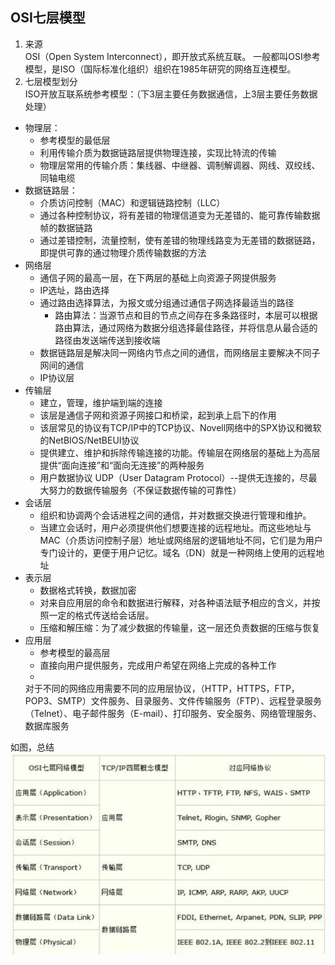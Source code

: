 ## OSI七层模型

1. 来源<br/>
   OSI（Open System Interconnect），即开放式系统互联。 一般都叫OSI参考模型，是ISO（国际标准化组织）组织在1985年研究的网络互连模型。
2. 七层模型划分<br/>
   ISO开放互联系统参考模型：（下3层主要任务数据通信，上3层主要任务数据处理）

- 物理层：
    - 参考模型的最低层
    - 利用传输介质为数据链路层提供物理连接，实现比特流的传输
    - 物理层常用的传输介质：集线器、中继器、调制解调器、网线、双绞线、同轴电缆
- 数据链路层：
    - 介质访问控制（MAC）和逻辑链路控制（LLC）
    - 通过各种控制协议，将有差错的物理信道变为无差错的、能可靠传输数据帧的数据链路
    - 通过差错控制，流量控制，使有差错的物理线路变为无差错的数据链路，即提供可靠的通过物理介质传输数据的方法
- 网络层
    - 通信子网的最高一层，在下两层的基础上向资源子网提供服务
    - IP选址，路由选择
    - 通过路由选择算法，为报文或分组通过通信子网选择最适当的路径
        - 路由算法：当源节点和目的节点之间存在多条路径时，本层可以根据路由算法，通过网络为数据分组选择最佳路径，并将信息从最合适的路径由发送端传送到接收端
    - 数据链路层是解决同一网络内节点之间的通信，而网络层主要解决不同子网间的通信
    - IP协议层
- 传输层
    - 建立，管理，维护端到端的连接
    - 该层是通信子网和资源子网接口和桥梁，起到承上启下的作用
    - 该层常见的协议有TCP/IP中的TCP协议、Novell网络中的SPX协议和微软的NetBIOS/NetBEUI协议
    - 提供建立、维护和拆除传输连接的功能。传输层在网络层的基础上为高层提供“面向连接”和“面向无连接”的两种服务
    - 用户数据协议 UDP（User Datagram Protocol）--提供无连接的，尽最大努力的数据传输服务（不保证数据传输的可靠性）
- 会话层
    - 组织和协调两个会话进程之间的通信，并对数据交换进行管理和维护。
    - 当建立会话时，用户必须提供他们想要连接的远程地址。而这些地址与MAC（介质访问控制子层）地址或网络层的逻辑地址不同，它们是为用户专门设计的，更便于用户记忆。域名（DN）就是一种网络上使用的远程地址
- 表示层
    - 数据格式转换，数据加密
    - 对来自应用层的命令和数据进行解释，对各种语法赋予相应的含义，并按照一定的格式传送给会话层。
    - 压缩和解压缩：为了减少数据的传输量，这一层还负责数据的压缩与恢复
- 应用层
    - 参考模型的最高层
    - 直接向用户提供服务，完成用户希望在网络上完成的各种工作
    -
    对于不同的网络应用需要不同的应用层协议，（HTTP，HTTPS，FTP，POP3、SMTP）文件服务、目录服务、文件传输服务（FTP）、远程登录服务（Telnet）、电子邮件服务（E-mail）、打印服务、安全服务、网络管理服务、数据库服务

如图，总结</br>
![](../../static/image-net/七层模型.png)